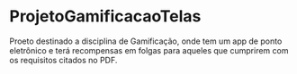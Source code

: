 # ProjetoGamificacaoTelas
Proeto destinado a disciplina de Gamificação, onde tem um app de ponto eletrônico e terá recompensas em folgas para aqueles que cumprirem com os requisitos citados no PDF.
